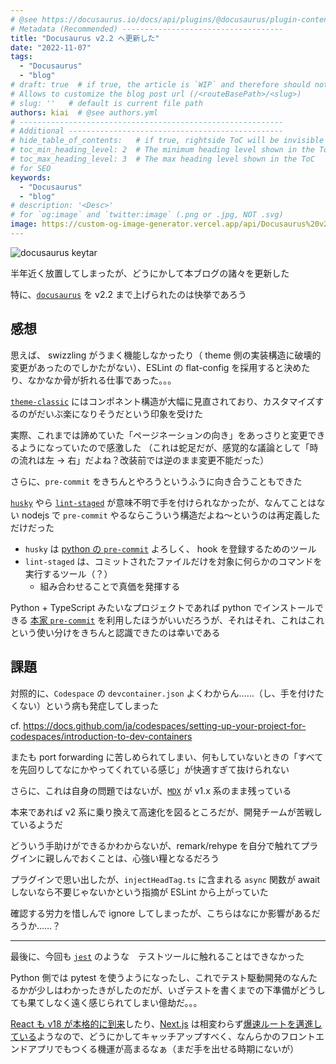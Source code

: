 ```yaml
---
# @see https://docusaurus.io/docs/api/plugins/@docusaurus/plugin-content-blog#markdown-front-matter
# Metadata (Recommended) ------------------------------------
title: "Docusaurus v2.2 へ更新した"
date: "2022-11-07"
tags:
  - "Docusaurus"
  - "blog"
# draft: true  # if true, the article is `WIP` and therefore should not be published yet
# Allows to customize the blog post url (/<routeBasePath>/<slug>)
# slug: ''   # default is current file path
authors: kiai  # @see authors.yml
# -----------------------------------------------------------
# Additional ------------------------------------------------
# hide_table_of_contents:   # if true, rightside ToC will be invisible
# toc_min_heading_level: 2  # The minimum heading level shown in the ToC
# toc_max_heading_level: 3  # The max heading level shown in the ToC
# for SEO
keywords:
  - "Docusaurus"
  - "blog"
# description: '<Desc>'
# for `og:image` and `twitter:image` (.png or .jpg, NOT .svg)
image: https://custom-og-image-generator.vercel.app/api/Docusaurus%20v2.2%20%E3%81%B8%E6%9B%B4%E6%96%B0%E3%81%97%E3%81%9F.png?theme=light&copyright=Kiai+de+Nantoka&logo=https%3A%2F%2Fdocusaurus.io%2Fimg%2Fdocusaurus.svg&avater=https%3A%2F%2Favatars.githubusercontent.com%2Fu%2F20794309&author=Kiai&aka=%40Ningensei848&site=%E6%B0%97%E5%90%88%E3%81%A7%E3%81%AA%E3%82%93%E3%81%A8%E3%81%8B&tags=Docusaurus&tags=blog
---
```


![docusaurus keytar](https://docusaurus.io/img/docusaurus.svg)

半年近く放置してしまったが、どうにかして本ブログの諸々を更新した

特に、[`docusaurus`](https://docusaurus.io/) を v2.2 まで上げられたのは快挙であろう

<!-- truncate -->

## 感想

思えば、 swizzling がうまく機能しなかったり（ theme 側の実装構造に破壊的変更があったのでしかたがない）、ESLint の flat-config を採用すると決めたり、なかなか骨が折れる仕事であった。。。

[`theme-classic`](https://github.com/facebook/docusaurus/tree/main/packages/docusaurus-theme-classic) にはコンポネント構造が大幅に見直されており、カスタマイズするのがだいぶ楽になりそうだという印象を受けた

実際、これまでは諦めていた「ページネーションの向き」をあっさりと変更できるようになっていたので感激した
（これは蛇足だが、感覚的な議論として「時の流れは左 → 右」だよね？改装前では逆のまま変更不能だった）

さらに、`pre-commit` をきちんとやろうというふうに向き合うこともできた

[`husky`](https://github.com/typicode/husky) やら [`lint-staged`](https://github.com/okonet/lint-staged) が意味不明で手を付けられなかったが、なんてことはない nodejs で `pre-commit` やるならこういう構造だよね〜というのは再定義しただけだった

- `husky` は [python の `pre-commit`](https://pre-commit.com/) よろしく、 hook を登録するためのツール
- `lint-staged` は、コミットされたファイルだけを対象に何らかのコマンドを実行するツール（？）
  - 組み合わせることで真価を発揮する

Python + TypeScript みたいなプロジェクトであれば python でインストールできる [本家 `pre-commit`](https://pre-commit.com/) を利用したほうがいいだろうが、それはそれ、これはこれという使い分けをきちんと認識できたのは幸いである

## 課題

対照的に、`Codespace` の `devcontainer.json` よくわからん……（し、手を付けたくない）という病も発症してしまった

cf. https://docs.github.com/ja/codespaces/setting-up-your-project-for-codespaces/introduction-to-dev-containers

またも port forwarding に苦しめられてしまい、何もしていないときの「すべてを先回りしてなにかやってくれている感じ」が快適すぎて抜けられない

さらに、これは自身の問題ではないが、[`MDX`](https://mdxjs.com/) が v1.x 系のまま残っている

本来であれば v2 系に乗り換えて高速化を図るところだが、開発チームが苦戦しているようだ

どういう手助けができるかわからないが、remark/rehype を自分で触れてプラグインに親しんでおくことは、心強い糧となるだろう

プラグインで思い出したが、`injectHeadTag.ts` に含まれる `async` 関数が await しないなら不要じゃないかという指摘が ESLint から上がっていた

確認する労力を惜しんで ignore してしまったが、こちらはなにか影響があるだろうか……？

---

最後に、今回も [`jest`](https://jestjs.io/) のような　テストツールに触れることはできなかった

Python 側では pytest を使うようになったし、これでテスト駆動開発のなんたるかが少しはわかったきがしたのだが、いざテストを書くまでの下準備がどうしても果てしなく遠く感じられてしまい億劫だ。。。

[React も v18 が本格的に到来](https://reactjs.org/versions)したり、[Next.js](https://nextjs.org/) は相変わらず[爆速ルートを邁進している](https://nextjs.org/blog/next-13)ようなので、どうにかしてキャッチアップすべく、なんらかのフロントエンドアプリでもつくる機運が高まるなぁ（まだ手を出せる時期にないが）
